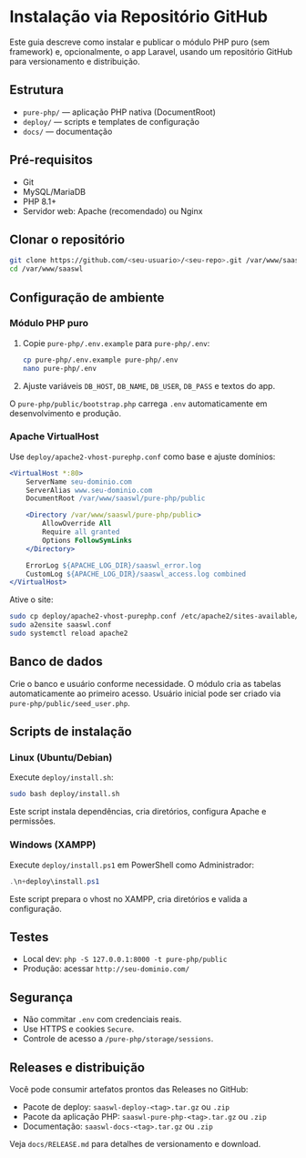# Instalação via Repositório GitHub

Este guia descreve como instalar e publicar o módulo PHP puro (sem framework) e, opcionalmente, o app Laravel, usando um repositório GitHub para versionamento e distribuição.

## Estrutura

- `pure-php/` — aplicação PHP nativa (DocumentRoot)
- `deploy/` — scripts e templates de configuração
- `docs/` — documentação

## Pré-requisitos

- Git
- MySQL/MariaDB
- PHP 8.1+
- Servidor web: Apache (recomendado) ou Nginx

## Clonar o repositório

```bash
git clone https://github.com/<seu-usuario>/<seu-repo>.git /var/www/saaswl
cd /var/www/saaswl
```

## Configuração de ambiente

### Módulo PHP puro

1. Copie `pure-php/.env.example` para `pure-php/.env`:
   ```bash
   cp pure-php/.env.example pure-php/.env
   nano pure-php/.env
   ```
2. Ajuste variáveis `DB_HOST`, `DB_NAME`, `DB_USER`, `DB_PASS` e textos do app.

O `pure-php/public/bootstrap.php` carrega `.env` automaticamente em desenvolvimento e produção.

### Apache VirtualHost

Use `deploy/apache2-vhost-purephp.conf` como base e ajuste domínios:

```apache
<VirtualHost *:80>
    ServerName seu-dominio.com
    ServerAlias www.seu-dominio.com
    DocumentRoot /var/www/saaswl/pure-php/public

    <Directory /var/www/saaswl/pure-php/public>
        AllowOverride All
        Require all granted
        Options FollowSymLinks
    </Directory>

    ErrorLog ${APACHE_LOG_DIR}/saaswl_error.log
    CustomLog ${APACHE_LOG_DIR}/saaswl_access.log combined
</VirtualHost>
```

Ative o site:

```bash
sudo cp deploy/apache2-vhost-purephp.conf /etc/apache2/sites-available/saaswl.conf
sudo a2ensite saaswl.conf
sudo systemctl reload apache2
```

## Banco de dados

Crie o banco e usuário conforme necessidade. O módulo cria as tabelas automaticamente ao primeiro acesso. Usuário inicial pode ser criado via `pure-php/public/seed_user.php`.

## Scripts de instalação

### Linux (Ubuntu/Debian)

Execute `deploy/install.sh`:

```bash
sudo bash deploy/install.sh
```

Este script instala dependências, cria diretórios, configura Apache e permissões.

### Windows (XAMPP)

Execute `deploy/install.ps1` em PowerShell como Administrador:

```powershell
.\n+deploy\install.ps1
```

Este script prepara o vhost no XAMPP, cria diretórios e valida a configuração.

## Testes

- Local dev: `php -S 127.0.0.1:8000 -t pure-php/public`
- Produção: acessar `http://seu-dominio.com/`

## Segurança

- Não commitar `.env` com credenciais reais.
- Use HTTPS e cookies `Secure`.
- Controle de acesso a `/pure-php/storage/sessions`.

## Releases e distribuição

Você pode consumir artefatos prontos das Releases no GitHub:

- Pacote de deploy: `saaswl-deploy-<tag>.tar.gz` ou `.zip`
- Pacote da aplicação PHP: `saaswl-pure-php-<tag>.tar.gz` ou `.zip`
- Documentação: `saaswl-docs-<tag>.tar.gz` ou `.zip`

Veja `docs/RELEASE.md` para detalhes de versionamento e download.